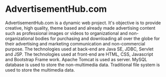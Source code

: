 # AdvertisementHub.com
AdvertisementHub.com is a dynamic web project. 
It's objective is to provide creative, high quality, theme based and already made advertising content such as professional images or videos to organizational and non-organizational bodies for purchasing and downloading all over the globe for their advertising and marketing communication and non-commercial purpose.
The technologies used at back-end are Java SE, JDBC, Servlet and JSP. 
The technologies used at front-end are HTML, CSS, Javascript and Bootstrap Frame work.
Apache Tomcat is used as server.
MySQL database is used to store the non-multimedia data.
Traditional file system is used to store the multimedia data.
